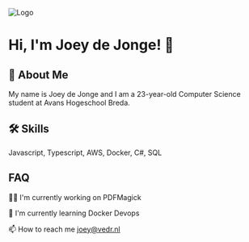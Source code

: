 
![Logo](https://avatars2.githubusercontent.com/u/37842853?v=4)




# Hi, I'm Joey de Jonge! 👋


## 🚀 About Me
My name is Joey de Jonge and I am a 23-year-old Computer Science student at Avans Hogeschool Breda.




## 🛠 Skills
Javascript, Typescript, AWS, Docker, C#, SQL


## FAQ
👩‍💻 I'm currently working on PDFMagick

🧠 I'm currently learning Docker Devops

📫 How to reach me joey@vedr.nl




